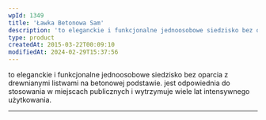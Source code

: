 ```yaml
---
wpId: 1349
title: 'Ławka Betonowa Sam'
description: 'to eleganckie i funkcjonalne jednoosobowe siedzisko bez oparcia z drewnianymi listwami na betonowej podstawie. jest odpowiednia do stosowania w miejscach publicznych i wytrzymuje wiele lat intensywnego użytkowania.'
type: product
createdAt: 2015-03-22T00:09:10
modifiedAt: 2024-02-29T15:37:56
---
```



to eleganckie i funkcjonalne jednoosobowe siedzisko bez oparcia z drewnianymi listwami na betonowej podstawie. jest odpowiednia do stosowania w miejscach publicznych i wytrzymuje wiele lat intensywnego użytkowania.

* * *